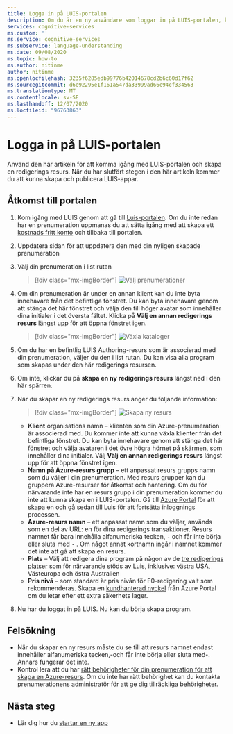 ```yaml
---
title: Logga in på LUIS-portalen
description: Om du är en ny användare som loggar in på LUIS-portalen, kommer inloggningen att skilja sig något beroende på ditt aktuella användar konto.
services: cognitive-services
ms.custom: ''
ms.service: cognitive-services
ms.subservice: language-understanding
ms.date: 09/08/2020
ms.topic: how-to
ms.author: nitinme
author: nitinme
ms.openlocfilehash: 3235f6285edb99776b42014678cd2b6c60d17f62
ms.sourcegitcommit: d6e92295e1f161a547da33999ad66c94cf334563
ms.translationtype: MT
ms.contentlocale: sv-SE
ms.lasthandoff: 12/07/2020
ms.locfileid: "96763863"
---
```

# <a name="sign-in-to-luis-portal"></a>Logga in på LUIS-portalen

Använd den här artikeln för att komma igång med LUIS-portalen och skapa en redigerings resurs. När du har slutfört stegen i den här artikeln kommer du att kunna skapa och publicera LUIS-appar.

## <a name="access-the-portal"></a>Åtkomst till portalen


1. Kom igång med LUIS genom att gå till [Luis-portalen](https://www.luis.ai). Om du inte redan har en prenumeration uppmanas du att sätta igång med att skapa ett [kostnads fritt konto](https://azure.microsoft.com//free/cognitive-services/) och tillbaka till portalen.
2. Uppdatera sidan för att uppdatera den med din nyligen skapade prenumeration
3. Välj din prenumeration i list rutan

    > [!div class="mx-imgBorder"]
    > ![Välj prenumerationer](./media/migrate-authoring-key/select-subscription-sign-in-2.png)

4. Om din prenumeration är under en annan klient kan du inte byta innehavare från det befintliga fönstret. Du kan byta innehavare genom att stänga det här fönstret och välja den till höger avatar som innehåller dina initialer i det översta fältet. Klicka på **Välj en annan redigerings resurs** längst upp för att öppna fönstret igen.

    > [!div class="mx-imgBorder"]
    > ![Växla kataloger](./media/migrate-authoring-key/switch-directories.png)

5. Om du har en befintlig LUIS Authoring-resurs som är associerad med din prenumeration, väljer du den i list rutan. Du kan visa alla program som skapas under den här redigerings resursen.
6. Om inte, klickar du på **skapa en ny redigerings resurs** längst ned i den här spärren.
7.  När du skapar en ny redigerings resurs anger du följande information:

    > [!div class="mx-imgBorder"]
    > ![Skapa ny resurs](./media/migrate-authoring-key/create-new-authoring-resource-2.png)

    * **Klient** organisations namn – klienten som din Azure-prenumeration är associerad med. Du kommer inte att kunna växla klienter från det befintliga fönstret. Du kan byta innehavare genom att stänga det här fönstret och välja avataren i det övre högra hörnet på skärmen, som innehåller dina initialer. Välj **Välj en annan redigerings resurs** längst upp för att öppna fönstret igen.
    * **Namn på Azure-resurs grupp** – ett anpassat resurs grupps namn som du väljer i din prenumeration. Med resurs grupper kan du gruppera Azure-resurser för åtkomst och hantering. Om du för närvarande inte har en resurs grupp i din prenumeration kommer du inte att kunna skapa en i LUIS-portalen. Gå till [Azure Portal](https://ms.portal.azure.com/#create/Microsoft.ResourceGroup) för att skapa en och gå sedan till Luis för att fortsätta inloggnings processen.
    * **Azure-resurs namn** – ett anpassat namn som du väljer, används som en del av URL: en för dina redigerings transaktioner. Resurs namnet får bara innehålla alfanumeriska tecken, `-` och får inte börja eller sluta med `-` . Om något annat kortnamn ingår i namnet kommer det inte att gå att skapa en resurs.
    * **Plats** – Välj att redigera dina program på någon av de [tre redigerings platser](https://docs.microsoft.com/azure/cognitive-services/luis/luis-reference-regions) som för närvarande stöds av Luis, inklusive: västra USA, Västeuropa och östra Australien
    * **Pris nivå** – som standard är pris nivån för F0-redigering valt som rekommenderas. Skapa en [kundhanterad nyckel](https://docs.microsoft.com/azure/cognitive-services/luis/luis-encryption-of-data-at-rest#customer-managed-keys-for-language-understanding) från Azure Portal om du letar efter ett extra säkerhets lager.
8. Nu har du loggat in på LUIS. Nu kan du börja skapa program.

## <a name="troubleshooting"></a>Felsökning

* När du skapar en ny resurs måste du se till att resurs namnet endast innehåller alfanumeriska tecken,-och får inte börja eller sluta med-. Annars fungerar det inte.
* Kontrol lera att du har [rätt behörigheter för din prenumeration för att skapa en Azure-resurs](../../role-based-access-control/rbac-and-directory-admin-roles.md#azure-roles). Om du inte har rätt behörighet kan du kontakta prenumerationens administratör för att ge dig tillräckliga behörigheter.

## <a name="next-steps"></a>Nästa steg

* Lär dig hur du [startar en ny app](luis-how-to-start-new-app.md)
